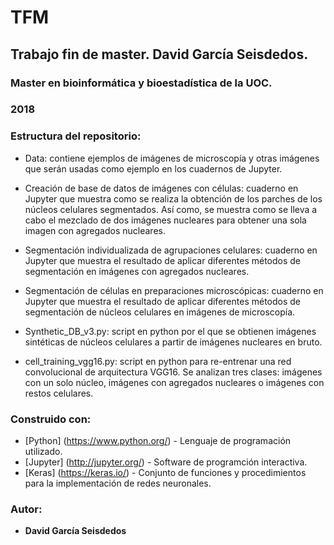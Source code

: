 # TFM
## Trabajo fin de master. David García Seisdedos.

### Master en bioinformática y bioestadística de la UOC.

### 2018

### Estructura del repositorio:

* Data: contiene ejemplos de imágenes de microscopía y otras imágenes que serán usadas como ejemplo en los
        cuadernos de Jupyter.
				
* Creación de base de datos de imágenes con células: cuaderno en Jupyter que muestra como se realiza la obtención de los parches de los núcleos celulares segmentados. Así como, se muestra como se lleva a cabo el
        mezclado de dos imágenes nucleares para obtener una sola imagen con agregados nucleares.
				
* Segmentación individualizada de agrupaciones celulares: cuaderno en Jupyter que muestra el resultado de aplicar diferentes métodos de segmentación en imágenes con agregados nucleares.
				
* Segmentación de células en preparaciones microscópicas: cuaderno en Jupyter que muestra el resultado de aplicar diferentes métodos de segmentación de núcleos celulares en imágenes de microscopía.
				
* Synthetic_DB_v3.py: script en python por el que se obtienen imágenes sintéticas de núcleos celulares a partir
        de imágenes nucleares en bruto. 
				
* cell_training_vgg16.py: script en python para re-entrenar una red convolucional de arquitectura VGG16. Se analizan tres clases: imágenes con un solo núcleo, imágenes con agregados nucleares o imágenes con restos 
        celulares.

### Construido con:

* [Python] (https://www.python.org/) - Lenguaje de programación utilizado.
* [Jupyter] (http://jupyter.org/) - Software de programción interactiva.
* [Keras] (https://keras.io/) - Conjunto de funciones y procedimientos para la implementación de redes neuronales.

### Autor:
* **David García Seisdedos**
